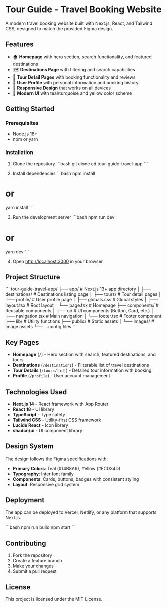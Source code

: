 # Tour Guide - Travel Booking Website

A modern travel booking website built with Next.js, React, and Tailwind CSS, designed to match the provided Figma design.

## Features

- 🏠 **Homepage** with hero section, search functionality, and featured destinations
- 🗺️ **Destinations Page** with filtering and search capabilities  
- 🎫 **Tour Detail Pages** with booking functionality and reviews
- 👤 **User Profile** with personal information and booking history
- 📱 **Responsive Design** that works on all devices
- 🎨 **Modern UI** with teal/turquoise and yellow color scheme

## Getting Started

### Prerequisites

- Node.js 18+ 
- npm or yarn

### Installation

1. Clone the repository
\`\`\`bash
git clone <repository-url>
cd tour-guide-travel-app
\`\`\`

2. Install dependencies
\`\`\`bash
npm install
# or
yarn install
\`\`\`

3. Run the development server
\`\`\`bash
npm run dev
# or
yarn dev
\`\`\`

4. Open [http://localhost:3000](http://localhost:3000) in your browser

## Project Structure

\`\`\`
tour-guide-travel-app/
├── app/                    # Next.js 13+ app directory
│   ├── destinations/       # Destinations listing page
│   ├── tours/             # Tour detail pages
│   ├── profile/           # User profile page
│   ├── globals.css        # Global styles
│   ├── layout.tsx         # Root layout
│   └── page.tsx           # Homepage
├── components/            # Reusable components
│   ├── ui/               # UI components (Button, Card, etc.)
│   ├── navigation.tsx    # Main navigation
│   └── footer.tsx        # Footer component
├── lib/                  # Utility functions
├── public/              # Static assets
│   └── images/          # Image assets
└── ...config files
\`\`\`

## Key Pages

- **Homepage** (`/`) - Hero section with search, featured destinations, and tours
- **Destinations** (`/destinations`) - Filterable list of travel destinations  
- **Tour Details** (`/tours/[id]`) - Detailed tour information with booking
- **Profile** (`/profile`) - User account management

## Technologies Used

- **Next.js 14** - React framework with App Router
- **React 18** - UI library
- **TypeScript** - Type safety
- **Tailwind CSS** - Utility-first CSS framework
- **Lucide React** - Icon library
- **shadcn/ui** - UI component library

## Design System

The design follows the Figma specifications with:
- **Primary Colors**: Teal (#14B8A6), Yellow (#FCD34D)
- **Typography**: Inter font family
- **Components**: Cards, buttons, badges with consistent styling
- **Layout**: Responsive grid system

## Deployment

The app can be deployed to Vercel, Netlify, or any platform that supports Next.js.

\`\`\`bash
npm run build
npm start
\`\`\`

## Contributing

1. Fork the repository
2. Create a feature branch
3. Make your changes
4. Submit a pull request

## License

This project is licensed under the MIT License.
